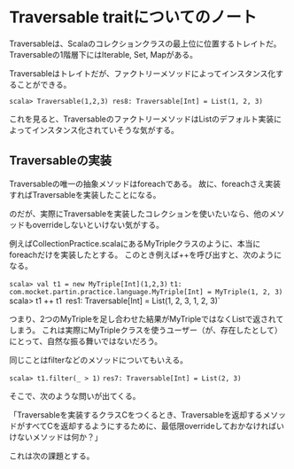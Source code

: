 # Traversable traitについてのノート

Traversableは、Scalaのコレクションクラスの最上位に位置するトレイトだ。
Traversableの1階層下にはIterable, Set, Mapがある。

Traversableはトレイトだが、ファクトリーメソッドによってインスタンス化することができる。

`scala> Traversable(1,2,3)
 res8: Traversable[Int] = List(1, 2, 3)`

 これを見ると、TraversableのファクトリーメソッドはListのデフォルト実装によってインスタンス化されていそうな気がする。

 ## Traversableの実装

 Traversableの唯一の抽象メソッドはforeachである。
 故に、foreachさえ実装すればTraversableを実装したことになる。

 のだが、実際にTraversableを実装したコレクションを使いたいなら、他のメソッドもoverrideしないといけない気がする。

 例えばCollectionPractice.scalaにあるMyTripleクラスのように、本当にforeachだけを実装したとする。
 このとき例えば++を呼び出すと、次のようになる。


`scala> val t1 = new MyTriple[Int](1,2,3)`
`t1: com.mocket.partin.practice.language.MyTriple[Int] = MyTriple(1, 2, 3)
`scala> t1 ++ t1`
`res1: Traversable[Int] = List(1, 2, 3, 1, 2, 3)`

つまり、2つのMyTripleを足し合わせた結果がMyTripleではなくListで返されてしまう。
これは実際にMyTripleクラスを使うユーザー（が、存在したとして）にとって、自然な振る舞いではないだろう。

同じことはfilterなどのメソッドについてもいえる。

`scala> t1.filter(_ > 1)`
`res7: Traversable[Int] = List(2, 3)`

 そこで、次のような問いが出てくる。

 「Traversableを実装するクラスCをつくるとき、Traversableを返却するメソッドがすべてCを返却するようにするために、最低限overrideしておかなければいけないメソッドは何か？」

 これは次の課題とする。